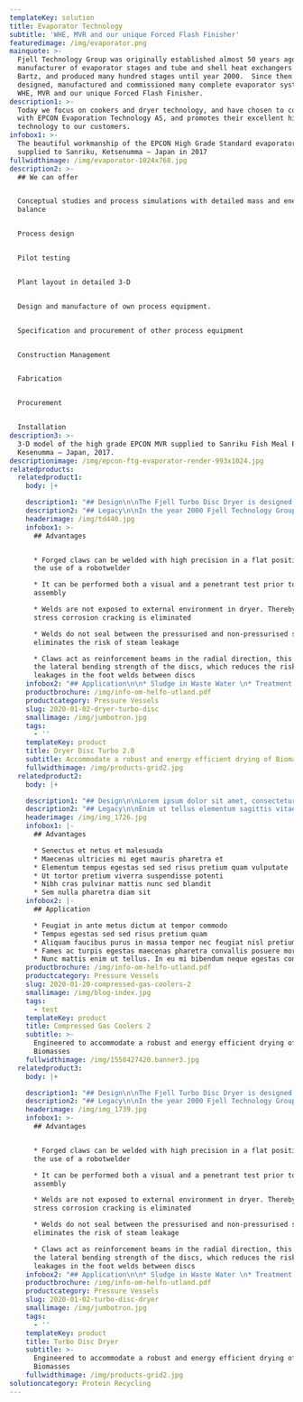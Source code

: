 ```yaml
---
templateKey: solution
title: Evaporator Technology
subtitle: 'WHE, MVR and our unique Forced Flash Finisher'
featuredimage: /img/evaporator.png
mainquote: >-
  Fjell Technology Group was originally established almost 50 years ago as local
  manufacturer of evaporator stages and tube and shell heat exchangers for Stord
  Bartz, and produced many hundred stages until year 2000.  Since then we have
  designed, manufactured and commissioned many complete evaporator systems, both
  WHE, MVR and our unique Forced Flash Finisher. 
description1: >-
  Today we focus on cookers and dryer technology, and have chosen to cooperate
  with EPCON Evaporation Technology AS, and promotes their excellent high grade
  technology to our customers.
infobox1: >-
  The beautiful workmanship of the EPCON High Grade Standard evaporator we have
  supplied to Sanriku, Ketsenumma – Japan in 2017
fullwidthimage: /img/evaporator-1024x768.jpg
description2: >-
  ## We can offer


  Conceptual studies and process simulations with detailed mass and energy
  balance


  Process design


  Pilot testing


  Plant layout in detailed 3-D


  Design and manufacture of own process equipment.


  Specification and procurement of other process equipment


  Construction Management


  Fabrication


  Procurement


  Installation
description3: >-
  3-D model of the high grade EPCON MVR supplied to Sanriku Fish Meal Plant,
  Kesenumma – Japan, 2017.
descriptionimage: /img/epcon-ftg-evaporator-render-993x1024.jpg
relatedproducts:
  relatedproduct1:
    body: |+

    description1: "## Design\n\nThe Fjell Turbo Disc Dryer is designed for indirect heating by steam (6-10 bar). The dryer can be delivered for vacuum drying of temperature sensitive raw materials. The largest heating surface is the rotor, but additional heating surface is available as an option on the stator. The product to be dried is slowly, but vigorously, transported from inlet to outlet end by a paddle system mounted on the disc periphery. \L\L\n\nProduct discharge is normally done continuously by a speed controlled extraction screw conveyor. The discs are mounted on a heavy central shaft with a highly efficient condensate removal system integrated. Scraper bars ensure agitation between the discs, which is necessary for an efficient evaporation. The moisture evaporated from the product is collected in a high top vapour dome, and continuously removed. \L\L\n\nDryers can be supplied in all practical sizes, in all common materials of construction (carbon-, stainless-, and duplex steels), and approved and inspected according to the leading international design codes and standards (PED, ASME, JIS, GOST, DNV, Lloyds, Bureau Veritas etc..) The dryer has a unique endurable patented rotor design without traditional welded stays exposed to tear, wear, fatigue and corrosion."
    description2: "## Legacy\n\nIn the year 2000 Fjell Technology Group AS decided to develop a robust and energy efficient disc dryer specially designed for modern manufacturing methods like robotic welding. We had a competent staff with senior personnel having experience from design, manufacturing and installation of about 2000 Stord dryers since the introduction of the technology, wich took place in the late 50ies. \n\n\L\LWe added some young innovative engineers skilled in state of the art engineering design and analysis techniques. The result was the Fjell Turbo Disc Dryer with a unique patented disc design, based on efficient manufacturing techniques."
    headerimage: /img/td440.jpg
    infobox1: >-
      ## Advantages


      * Forged claws can be welded with high precision in a flat position with
      the use of a robotwelder 

      * It can be performed both a visual and a penetrant test prior to
      assembly 

      * Welds are not exposed to external environment in dryer. Thereby risk for
      stress corrosion cracking is eliminated 

      * Welds do not seal between the pressurised and non-pressurised side. This
      eliminates the risk of steam leakage

      * Claws act as reinforcement beams in the radial direction, this increase
      the lateral bending strength of the discs, which reduces the risk of
      leakages in the foot welds between discs
    infobox2: "## Application\n\n* Sludge in Waste Water \n* Treatment Plants\L Fishmeal in both land based and ship installed plants\L \n* Ingredients in the food industry\L\n* Spent grains in distilleries and breweries\L \n* Animal and poultry by-products\L Industrial bio-sludge and mineral sludge\L \n* Replacement rotors and units for old disc dryers"
    productbrochure: /img/info-om-helfo-utland.pdf
    productcategory: Pressure Vessels
    slug: 2020-01-02-dryer-turbo-disc
    smallimage: /img/jumbotron.jpg
    tags:
      - ''
    templateKey: product
    title: Dryer Disc Turbo 2.0
    subtitle: Accommodate a robust and energy efficient drying of Biomasses
    fullwidthimage: /img/products-grid2.jpg
  relatedproduct2:
    body: |+

    description1: "## Design\n\nLorem ipsum dolor sit amet, consectetur adipiscing elit, sed do eiusmod tempor incididunt ut labore et dolore magna aliqua. Nec sagittis aliquam malesuada bibendum arcu. Mi proin sed libero enim sed faucibus turpis. Pharetra diam sit amet nisl. Aliquet nec ullamcorper sit amet risus. Eu scelerisque felis imperdiet proin. Faucibus ornare suspendisse sed nisi lacus sed viverra. Hendrerit gravida rutrum quisque non tellus orci ac auctor. Nibh praesent tristique magna sit. Fusce id velit ut tortor. Leo integer malesuada nunc vel. Ipsum faucibus vitae aliquet nec ullamcorper sit amet risus nullam. Ridiculus mus mauris vitae ultricies leo integer. In vitae turpis massa sed. Platea dictumst quisque sagittis purus sit amet volutpat consequat mauris. Egestas maecenas pharetra convallis posuere morbi leo urna. Etiam dignissim diam quis enim lobortis scelerisque fermentum. Nibh tortor id aliquet lectus proin.\r\n\nMi in nulla posuere sollicitudin aliquam ultrices sagittis orci. Lectus proin nibh nisl condimentum id. Faucibus et molestie ac feugiat. Massa id neque aliquam vestibulum morbi blandit cursus. Nulla posuere sollicitudin aliquam ultrices. Tortor condimentum lacinia quis vel. Mi eget mauris pharetra et ultrices neque ornare aenean. Varius morbi enim nunc faucibus a pellentesque sit amet porttitor. Habitasse platea dictumst quisque sagittis purus sit amet volutpat. Tempus iaculis urna id volutpat lacus laoreet. Tincidunt dui ut ornare lectus sit."
    description2: "## Legacy\n\nEnim ut tellus elementum sagittis vitae et leo. Purus gravida quis blandit turpis cursus in hac habitasse platea. Ornare massa eget egestas purus viverra accumsan in. Feugiat sed lectus vestibulum mattis. Ultrices neque ornare aenean euismod elementum nisi quis eleifend quam. Augue lacus viverra vitae congue eu consequat ac. Volutpat maecenas volutpat blandit aliquam etiam erat velit scelerisque in. Tellus at urna condimentum mattis pellentesque id nibh. Nibh nisl condimentum id venenatis. Quis vel eros donec ac. Ligula ullamcorper malesuada proin libero nunc consequat interdum varius sit. Neque viverra justo nec ultrices dui sapien eget mi proin. Ornare massa eget egestas purus viverra accumsan in. Leo duis ut diam quam nulla porttitor massa. Turpis cursus in hac habitasse platea dictumst quisque sagittis. Amet aliquam id diam maecenas.\r\n\nAugue lacus viverra vitae congue eu consequat. Amet justo donec enim diam vulputate ut. Nibh mauris cursus mattis molestie. Ullamcorper malesuada proin libero nunc consequat interdum varius sit amet. Sagittis eu volutpat odio facilisis mauris sit amet massa. Integer enim neque volutpat ac tincidunt vitae semper quis lectus. Tristique nulla aliquet enim tortor at auctor urna nunc id. Quis blandit turpis cursus in hac habitasse platea dictumst quisque. Bibendum arcu vitae elementum curabitur vitae. Ac felis donec et odio pellentesque diam. Ultrices sagittis orci a scelerisque. Faucibus in ornare quam viverra orci sagittis eu volutpat. Maecenas ultricies mi eget mauris pharetra et ultrices neque ornare. Tellus at urna condimentum mattis pellentesque id nibh tortor id. Nisi porta lorem mollis aliquam ut porttitor leo a diam. Adipiscing elit ut aliquam purus sit. Scelerisque felis imperdiet proin fermentum leo vel orci porta."
    headerimage: /img/img_1726.jpg
    infobox1: |-
      ## Advantages

      * Senectus et netus et malesuada 
      * Maecenas ultricies mi eget mauris pharetra et
      * Elementum tempus egestas sed sed risus pretium quam vulputate
      * Ut tortor pretium viverra suspendisse potenti
      * Nibh cras pulvinar mattis nunc sed blandit
      * Sem nulla pharetra diam sit
    infobox2: |-
      ## Application

      * Feugiat in ante metus dictum at tempor commodo
      * Tempus egestas sed sed risus pretium quam
      * Aliquam faucibus purus in massa tempor nec feugiat nisl pretium
      * Fames ac turpis egestas maecenas pharetra convallis posuere morbi
      * Nunc mattis enim ut tellus. In eu mi bibendum neque egestas congue
    productbrochure: /img/info-om-helfo-utland.pdf
    productcategory: Pressure Vessels
    slug: 2020-01-20-compressed-gas-coolers-2
    smallimage: /img/blog-index.jpg
    tags:
      - test
    templateKey: product
    title: Compressed Gas Coolers 2
    subtitle: >-
      Engineered to accommodate a robust and energy efficient drying of
      Biomasses
    fullwidthimage: /img/1558427420.banner3.jpg
  relatedproduct3:
    body: |+

    description1: "## Design\n\nThe Fjell Turbo Disc Dryer is designed for indirect heating by steam (6-10 bar). The dryer can be delivered for vacuum drying of temperature sensitive raw materials. The largest heating surface is the rotor, but additional heating surface is available as an option on the stator. The product to be dried is slowly, but vigorously, transported from inlet to outlet end by a paddle system mounted on the disc periphery. \L\L\n\nProduct discharge is normally done continuously by a speed controlled extraction screw conveyor. The discs are mounted on a heavy central shaft with a highly efficient condensate removal system integrated. Scraper bars ensure agitation between the discs, which is necessary for an efficient evaporation. The moisture evaporated from the product is collected in a high top vapour dome, and continuously removed. \L\L\n\nDryers can be supplied in all practical sizes, in all common materials of construction (carbon-, stainless-, and duplex steels), and approved and inspected according to the leading international design codes and standards (PED, ASME, JIS, GOST, DNV, Lloyds, Bureau Veritas etc..) The dryer has a unique endurable patented rotor design without traditional welded stays exposed to tear, wear, fatigue and corrosion."
    description2: "## Legacy\n\nIn the year 2000 Fjell Technology Group AS decided to develop a robust and energy efficient disc dryer specially designed for modern manufacturing methods like robotic welding. We had a competent staff with senior personnel having experience from design, manufacturing and installation of about 2000 Stord dryers since the introduction of the technology, wich took place in the late 50ies. \n\n\L\LWe added some young innovative engineers skilled in state of the art engineering design and analysis techniques. The result was the Fjell Turbo Disc Dryer with a unique patented disc design, based on efficient manufacturing techniques."
    headerimage: /img/img_1739.jpg
    infobox1: >-
      ## Advantages


      * Forged claws can be welded with high precision in a flat position with
      the use of a robotwelder 

      * It can be performed both a visual and a penetrant test prior to
      assembly 

      * Welds are not exposed to external environment in dryer. Thereby risk for
      stress corrosion cracking is eliminated 

      * Welds do not seal between the pressurised and non-pressurised side. This
      eliminates the risk of steam leakage

      * Claws act as reinforcement beams in the radial direction, this increase
      the lateral bending strength of the discs, which reduces the risk of
      leakages in the foot welds between discs
    infobox2: "## Application\n\n* Sludge in Waste Water \n* Treatment Plants\L Fishmeal in both land based and ship installed plants\L \n* Ingredients in the food industry\L\n* Spent grains in distilleries and breweries\L \n* Animal and poultry by-products\L Industrial bio-sludge and mineral sludge\L \n* Replacement rotors and units for old disc dryers"
    productbrochure: /img/info-om-helfo-utland.pdf
    productcategory: Pressure Vessels
    slug: 2020-01-02-turbo-disc-dryer
    smallimage: /img/jumbotron.jpg
    tags:
      - ''
    templateKey: product
    title: Turbo Disc Dryer
    subtitle: >-
      Engineered to accommodate a robust and energy efficient drying of
      Biomasses
    fullwidthimage: /img/products-grid2.jpg
solutioncategory: Protein Recycling
---
```


